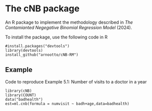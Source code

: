# The cNB package
An R package to implement the methodology described in *The Contamianted Negegative Binomial Regression Model* (2024).

To install the package, use the following code in R
```{r}
#install.packages("devtools")
library(devtools)
install_github("arnootto/cNB-RM")
```
## Example
Code to reproduce Example 5.1: Number of visits to a doctor in a year
```{r}
library(cNB)
library(COUNT)
data("badhealth")
est=ml.cnb(formula = numvisit ~ badh+age,data=badhealth)
```
